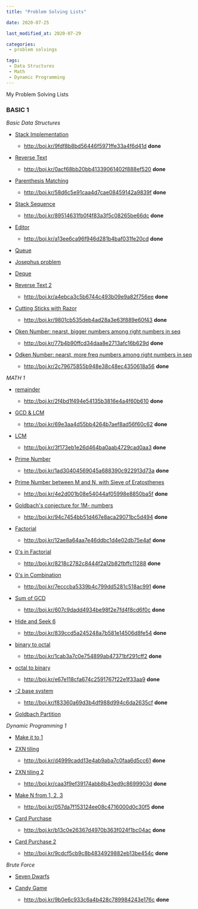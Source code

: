 ```yaml
---
title: "Problem Solving Lists"

date: 2020-07-25

last_modified_at: 2020-07-29

categories:
 - problem solvings 

tags:
 - Data Structures
 - Math
 - Dynamic Programming
---
```



My Problem Solving Lists

### BASIC 1

*Basic Data Structures*
- [Stack Implementation](https://www.acmicpc.net/problem/10828) 
	- <http://boj.kr/9fdf8b8bd56446f5971ffe33a4f6d41d> **done**

- [Reverse Text](https://www.acmicpc.net/problem/9093) 
	- <http://boj.kr/0acf68bb20bb41339061402f888ef520> **done**

- [Parenthesis Matching](https://www.acmicpc.net/problem/9012) 
	- <http://boj.kr/58d6c5e91caa4d7cae08459142a9839f> **done**

- [Stack Sequence](https://www.acmicpc.net/problem/1874) 
	- <http://boj.kr/89514631fb0f4f83a3f5c08265be66dc> **done**

- [Editor](https://www.acmicpc.net/problem/1406) 
	- <http://boj.kr/a13ee6ca96f946d281b4baf031fe20cd> **done**

- [Queue](https://www.acmicpc.net/problem/10845)

- [Josephus problem](https://www.acmicpc.net/problem/1158)

- [Deque](https://www.acmicpc.net/problem/10866)

- [Reverse Text 2](https://www.acmicpc.net/problem/17413)
	- <http://boj.kr/a4ebca3c5b6744c493b09e9a82f756ee> **done**

- [Cutting Sticks with Razor](https://www.acmicpc.net/problem/10799)
	- <http://boj.kr/9801cb535deb4ad28a3e63f889e60f43> **done**

- [Oken Number: nearst, bigger numbers among right numbers in seq](https://www.acmicpc.net/problem/17298)
	- <http://boj.kr/77b4b90ffcd34daa8e2713afc16b629d> **done**

- [Odken Number: nearst, more freq numbers among right numbers in seq](https://www.acmicpc.net/problem/17299)
	- <http://boj.kr/2c79675855b948e38c48ec4350618a56> **done**

*MATH 1*
- [remainder](https://www.acmicpc.net/problem/10430)
	- <http://boj.kr/2f4bd1f494e54135b3816e4a4f60b610> **done**

- [GCD & LCM](https://www.acmicpc.net/problem/2609)
	- <http://boj.kr/69e3aa4d55bb4264b7aef8ad56f60c62> **done**

- [LCM](https://www.acmicpc.net/problem/1934)
	- <http://boj.kr/3f173eb1e26d464ba0aab4729cad0aa3> **done**

- [Prime Number](https://www.acmicpc.net/problem/1978)
	- <http://boj.kr/1ad30404569045a688390c922913d73a> **done**

- [Prime Number between M and N, with Sieve of Eratosthenes](https://www.acmicpc.net/problem/1929)
	- <http://boj.kr/4e2d001b08e54044af05998e8850ba5f> **done**

- [Goldbach's conjecture for 1M- numbers](https://www.acmicpc.net/problem/6588)
	- <http://boj.kr/94c7454bb51d467e8aca29071bc5d494> **done**

- [Factorial](https://www.acmicpc.net/problem/10872)
	- <http://boj.kr/12ae8a64aa7e46ddbc1d4e02db75e4af> **done**

- [0's in Factorial](https://www.acmicpc.net/problem/1676)
	- <http://boj.kr/8218c2782c8444f2a12b82fbffc11288> **done**

- [0's in Combination](https://www.acmicpc.net/problem/2004)
	- <http://boj.kr/7ecccba5339b4c799dd5281c518ac991> **done**

- [Sum of GCD](https://www.acmicpc.net/problem/9613)
	- <http://boj.kr/607c9dadd4934be98f2e7fd4f8cd6f0c> **done**

- [Hide and Seek 6](https://www.acmicpc.net/problem/17087)
	- <http://boj.kr/839ccd5a245248a7b581e14506d8fe54> **done**

- [binary to octal](https://www.acmicpc.net/problem/1373)
	- <http://boj.kr/1cab3a7c0e754899ab47371bf291cff2> **done**

- [octal to binary](https://www.acmicpc.net/problem/1212)
	- <http://boj.kr/e67e118cfa674c2591767f22e1f33aa9> **done**

- [-2 base system](https://www.acmicpc.net/problem/2089)
	- <http://boj.kr/f83360a69d3b4df988d994c6da2635cf> **done**

- [Goldbach Partition](https://www.acmicpc.net/problem/17103) 

*Dynamic Programming 1*
- [Make it to 1](https://www.acmicpc.net/problem/1463)

- [2XN tiling](https://www.acmicpc.net/problem/11726)
	- <http://boj.kr/d4999cadd13e4ab9aba7c0faa6d5cc61> **done**

- [2XN tiling 2](https://www.acmicpc.net/problem/11727)
	- <http://boj.kr/caa3f9ef39174abb8b43ed9c8699903d> **done**

- [Make N from 1, 2, 3](https://www.acmicpc.net/problem/9095)
	- <http://boj.kr/057da7f153124ee08c4716000d0c30f5> **done**

- [Card Purchase](https://www.acmicpc.net/problem/11052)
	- <http://boj.kr/b13c0e26367d4970b363f024f1bc04ac> **done**

- [Card Purchase 2](https://www.acmicpc.net/problem/16194)
	- <http://boj.kr/9cdcf5cb9c8b4834929882eb13be454c> **done**

*Brute Force*
- [Seven Dwarfs](https://www.acmicpc.net/problem/2309)

- [Candy Game](https://www.acmicpc.net/problem/3085)
	- <http://boj.kr/9b0e6c933c6a4b428c789984243e176c> **done**

